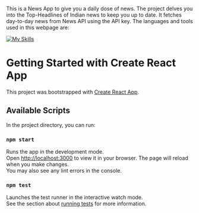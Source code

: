 This is a News App to give you a daily dose of news. The project delves you into the Top-Headlines of Indian news to keep you up to date. It fetches day-to-day news from News API using the API key. 
The languages and tools used in this webpage are:

[![My Skills](https://skillicons.dev/icons?i=js,html,bootstrap,react)](https://skillicons.dev)

# Getting Started with Create React App
This project was bootstrapped with [Create React App](https://github.com/facebook/create-react-app).

## Available Scripts
In the project directory, you can run:

### `npm start`
Runs the app in the development mode.\
Open [http://localhost:3000](http://localhost:3000) to view it in your browser.
The page will reload when you make changes.\
You may also see any lint errors in the console.

### `npm test`
Launches the test runner in the interactive watch mode.\
See the section about [running tests](https://facebook.github.io/create-react-app/docs/running-tests) for more information.


